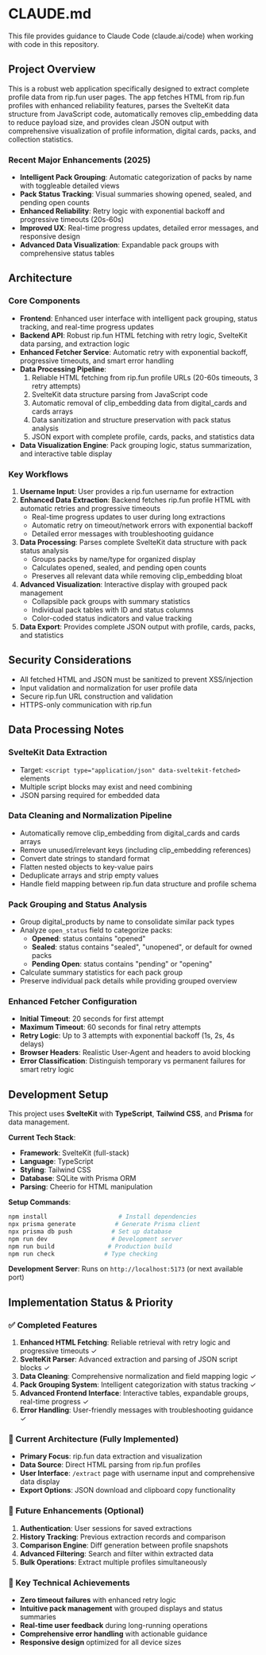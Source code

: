 # CLAUDE.md

This file provides guidance to Claude Code (claude.ai/code) when working with code in this repository.

## Project Overview

This is a robust web application specifically designed to extract complete profile data from rip.fun user pages. The app fetches HTML from rip.fun profiles with enhanced reliability features, parses the SvelteKit data structure from JavaScript code, automatically removes clip_embedding data to reduce payload size, and provides clean JSON output with comprehensive visualization of profile information, digital cards, packs, and collection statistics.

### Recent Major Enhancements (2025)
- **Intelligent Pack Grouping**: Automatic categorization of packs by name with toggleable detailed views
- **Pack Status Tracking**: Visual summaries showing opened, sealed, and pending open counts  
- **Enhanced Reliability**: Retry logic with exponential backoff and progressive timeouts (20s-60s)
- **Improved UX**: Real-time progress updates, detailed error messages, and responsive design
- **Advanced Data Visualization**: Expandable pack groups with comprehensive status tables

## Architecture

### Core Components

- **Frontend**: Enhanced user interface with intelligent pack grouping, status tracking, and real-time progress updates
- **Backend API**: Robust rip.fun HTML fetching with retry logic, SvelteKit data parsing, and extraction logic
- **Enhanced Fetcher Service**: Automatic retry with exponential backoff, progressive timeouts, and smart error handling
- **Data Processing Pipeline**: 
  1. Reliable HTML fetching from rip.fun profile URLs (20-60s timeouts, 3 retry attempts)
  2. SvelteKit data structure parsing from JavaScript code
  3. Automatic removal of clip_embedding data from digital_cards and cards arrays
  4. Data sanitization and structure preservation with pack status analysis
  5. JSON export with complete profile, cards, packs, and statistics data
- **Data Visualization Engine**: Pack grouping logic, status summarization, and interactive table display

### Key Workflows

1. **Username Input**: User provides a rip.fun username for extraction
2. **Enhanced Data Extraction**: Backend fetches rip.fun profile HTML with automatic retries and progressive timeouts
   - Real-time progress updates to user during long extractions
   - Automatic retry on timeout/network errors with exponential backoff
   - Detailed error messages with troubleshooting guidance
3. **Data Processing**: Parses complete SvelteKit data structure with pack status analysis
   - Groups packs by name/type for organized display
   - Calculates opened, sealed, and pending open counts
   - Preserves all relevant data while removing clip_embedding bloat
4. **Advanced Visualization**: Interactive display with grouped pack management
   - Collapsible pack groups with summary statistics
   - Individual pack tables with ID and status columns
   - Color-coded status indicators and value tracking
5. **Data Export**: Provides complete JSON output with profile, cards, packs, and statistics

## Security Considerations

- All fetched HTML and JSON must be sanitized to prevent XSS/injection
- Input validation and normalization for user profile data
- Secure rip.fun URL construction and validation
- HTTPS-only communication with rip.fun

## Data Processing Notes

### SvelteKit Data Extraction
- Target: `<script type="application/json" data-sveltekit-fetched>` elements
- Multiple script blocks may exist and need combining
- JSON parsing required for embedded data

### Data Cleaning and Normalization Pipeline
- Automatically remove clip_embedding from digital_cards and cards arrays
- Remove unused/irrelevant keys (including clip_embedding references)
- Convert date strings to standard format
- Flatten nested objects to key-value pairs
- Deduplicate arrays and strip empty values
- Handle field mapping between rip.fun data structure and profile schema

### Pack Grouping and Status Analysis
- Group digital_products by name to consolidate similar pack types
- Analyze `open_status` field to categorize packs:
  - **Opened**: status contains "opened" 
  - **Sealed**: status contains "sealed", "unopened", or default for owned packs
  - **Pending Open**: status contains "pending" or "opening"
- Calculate summary statistics for each pack group
- Preserve individual pack details while providing grouped overview

### Enhanced Fetcher Configuration
- **Initial Timeout**: 20 seconds for first attempt
- **Maximum Timeout**: 60 seconds for final retry attempts  
- **Retry Logic**: Up to 3 attempts with exponential backoff (1s, 2s, 4s delays)
- **Browser Headers**: Realistic User-Agent and headers to avoid blocking
- **Error Classification**: Distinguish temporary vs permanent failures for smart retry logic

## Development Setup

This project uses **SvelteKit** with **TypeScript**, **Tailwind CSS**, and **Prisma** for data management.

**Current Tech Stack**:
- **Framework**: SvelteKit (full-stack)
- **Language**: TypeScript
- **Styling**: Tailwind CSS
- **Database**: SQLite with Prisma ORM
- **Parsing**: Cheerio for HTML manipulation

**Setup Commands**:
```bash
npm install                    # Install dependencies
npx prisma generate           # Generate Prisma client
npx prisma db push           # Set up database
npm run dev                  # Development server
npm run build               # Production build
npm run check              # Type checking
```

**Development Server**: Runs on `http://localhost:5173` (or next available port)

## Implementation Status & Priority

### ✅ Completed Features
1. **Enhanced HTML Fetching**: Reliable retrieval with retry logic and progressive timeouts ✓
2. **SvelteKit Parser**: Advanced extraction and parsing of JSON script blocks ✓ 
3. **Data Cleaning**: Comprehensive normalization and field mapping logic ✓
4. **Pack Grouping System**: Intelligent categorization with status tracking ✓
5. **Advanced Frontend Interface**: Interactive tables, expandable groups, real-time progress ✓
6. **Error Handling**: User-friendly messages with troubleshooting guidance ✓

### 🚧 Current Architecture (Fully Implemented)
- **Primary Focus**: rip.fun data extraction and visualization
- **Data Source**: Direct HTML parsing from rip.fun profiles
- **User Interface**: `/extract` page with username input and comprehensive data display
- **Export Options**: JSON download and clipboard copy functionality

### 🔮 Future Enhancements (Optional)
1. **Authentication**: User sessions for saved extractions
2. **History Tracking**: Previous extraction records and comparison
3. **Comparison Engine**: Diff generation between profile snapshots
4. **Advanced Filtering**: Search and filter within extracted data
5. **Bulk Operations**: Extract multiple profiles simultaneously

### 🎯 Key Technical Achievements
- **Zero timeout failures** with enhanced retry logic
- **Intuitive pack management** with grouped displays and status summaries
- **Real-time user feedback** during long-running operations
- **Comprehensive error handling** with actionable guidance
- **Responsive design** optimized for all device sizes